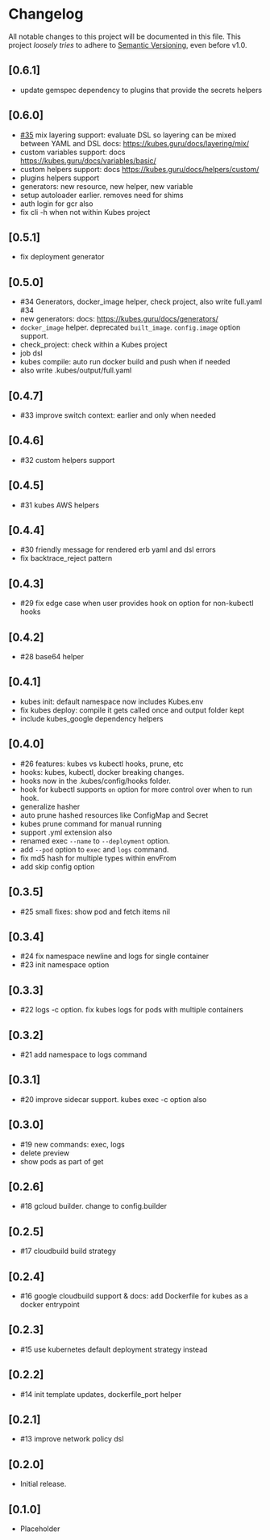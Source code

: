 # Changelog

All notable changes to this project will be documented in this file.
This project *loosely tries* to adhere to [Semantic Versioning](http://semver.org/), even before v1.0.

## [0.6.1]
- update gemspec dependency to plugins that provide the secrets helpers

## [0.6.0]
- [#35](https://github.com/boltops-tools/kubes/pull/35) mix layering support: evaluate DSL so layering can be mixed between YAML and DSL docs: https://kubes.guru/docs/layering/mix/
- custom variables support: docs https://kubes.guru/docs/variables/basic/
- custom helpers support: docs https://kubes.guru/docs/helpers/custom/
- plugins helpers support
- generators: new resource, new helper, new variable
- setup autoloader earlier. removes need for shims
- auth login for gcr also
- fix cli -h when not within Kubes project

## [0.5.1]
- fix deployment generator

## [0.5.0]
- #34 Generators, docker_image helper, check project, also write full.yaml #34
- new generators: docs: https://kubes.guru/docs/generators/
- `docker_image` helper. deprecated `built_image`. `config.image` option support.
- check_project: check within a Kubes project
- job dsl
- kubes compile: auto run docker build and push when if needed
- also write .kubes/output/full.yaml

## [0.4.7]
- #33 improve switch context: earlier and only when needed

## [0.4.6]
- #32 custom helpers support

## [0.4.5]
- #31 kubes AWS helpers

## [0.4.4]
- #30 friendly message for rendered erb yaml and dsl errors
- fix backtrace_reject pattern

## [0.4.3]
- #29 fix edge case when user provides hook on option for non-kubectl hooks

## [0.4.2]
- #28 base64 helper

## [0.4.1]
- kubes init: default namespace now includes Kubes.env
- fix kubes deploy: compile it gets called once and output folder kept
- include kubes_google dependency helpers

## [0.4.0]
- #26 features: kubes vs kubectl hooks, prune, etc
- hooks: kubes, kubectl, docker breaking changes.
- hooks now in the .kubes/config/hooks folder.
- hook for kubectl supports `on` option for more control over when to run hook.
- generalize hasher
- auto prune hashed resources like ConfigMap and Secret
- kubes prune command for manual running
- support .yml extension also
- renamed exec `--name` to `--deployment` option.
- add `--pod` option to `exec` and `logs` command.
- fix md5 hash for multiple types within envFrom
- add skip config option

## [0.3.5]
- #25 small fixes: show pod and fetch items nil

## [0.3.4]
- #24 fix namespace newline and logs for single container
- #23 init namespace option

## [0.3.3]
- #22 logs -c option. fix kubes logs for pods with multiple containers

## [0.3.2]
- #21 add namespace to logs command

## [0.3.1]
- #20 improve sidecar support. kubes exec -c option also

## [0.3.0]
- #19 new commands: exec, logs
- delete preview
- show pods as part of get

## [0.2.6]
- #18 gcloud builder. change to config.builder

## [0.2.5]
- #17 cloudbuild build strategy

## [0.2.4]
- #16 google cloudbuild support & docs: add Dockerfile for kubes as a docker entrypoint

## [0.2.3]
- #15 use kubernetes default deployment strategy instead

## [0.2.2]
- #14 init template updates, dockerfile_port helper

## [0.2.1]
- #13 improve network policy dsl

## [0.2.0]
- Initial release.

## [0.1.0]
- Placeholder
